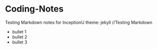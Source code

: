 # Coding-Notes
Testing Markdown notes for InceptionU
theme: jekyll
//Testing Markdown
- bullet 1
- bullet 2
- bullet 3